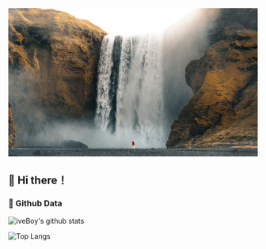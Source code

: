 <!--
**wowdw/wowdw** is a ✨ _special_ ✨ repository because its `README.md` (this file) appears on your GitHub profile.

Here are some ideas to get you started:

- 🔭 I’m currently working on ...
- 🌱 I’m currently learning ...
- 👯 I’m looking to collaborate on ...
- 🤔 I’m looking for help with ...
- 💬 Ask me about ...
- 📫 How to reach me: ...
- 😄 Pronouns: ...
- ⚡ Fun fact: ...
-->
<img src="https://github.com/wowdw/wowdw/blob/main/waterfall-7091641_960_720.jpg" height="300px" width="100%">


## 👋 Hi there！
### 🔭 Github Data

![iveBoy's github stats](https://github-readme-stats.vercel.app/api?username=wowdw&show_icons=true&theme=radical&hide=contribs&line_height=24)  

![Top Langs](https://github-readme-stats.vercel.app/api/top-langs/?username=wowdw&layout=compact&theme=cobalt)

